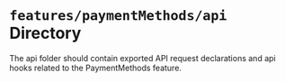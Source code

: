 # `features/paymentMethods/api` Directory
	
The api folder should contain exported API request declarations and api hooks related to the PaymentMethods feature.
